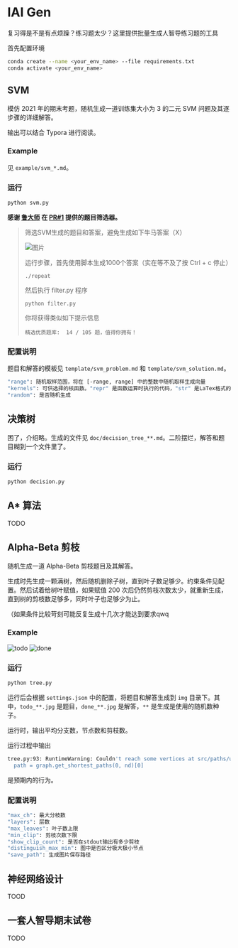 # IAI Gen
复习得是不是有点烦躁？练习题太少？这里提供批量生成人智导练习题的工具


首先配置环境
```bash
conda create --name <your_env_name> --file requirements.txt
conda activate <your_env_name>
```

## SVM

模仿 2021 年的期末考题，随机生成一道训练集大小为 3 的二元 SVM 问题及其逐步骤的详细解答。

输出可以结合 Typora 进行阅读。

### Example

见 `example/svm_*.md`。

### 运行
```bash
python svm.py
```
**感谢 [鲁大师](https://github.com/lr-tsinghua11) 在 [PR#1](https://github.com/Btlmd/IAI_Gen/pull/1) 提供的题目筛选器。**

> 筛选SVM生成的题目和答案，避免生成如下牛马答案（X）
> 
> ![图片](https://user-images.githubusercontent.com/91667725/173529111-6479af3f-f0de-4d75-8dc1-13a011f51290.png)
> 
> 运行步骤，首先使用脚本生成1000个答案（实在等不及了按 Ctrl + c 停止）
> 
> `./repeat`
> 
> 然后执行 filter.py 程序
> 
> `python filter.py`
> 
> 你将获得类似如下提示信息
> 
> `精选优质题库:  14 / 105 题，值得你拥有！`
> 


### 配置说明

题目和解答的模板见 `template/svm_problem.md` 和 `template/svm_solution.md`。

```bash
"range": 随机取样范围，将在 [-range, range] 中的整数中随机取样生成向量
"kernels": 可供选择的核函数。"repr" 是函数运算时执行的代码，"str" 是LaTex格式的函数表达
"random": 是否随机生成
```

## 决策树

困了，介绍略。生成的文件见 `doc/decision_tree_**.md`。二阶摆烂，解答和题目糊到一个文件里了。

### 运行

```bash
python decision.py
```



## A* 算法

TODO

## Alpha-Beta 剪枝

随机生成一道 Alpha-Beta 剪枝题目及其解答。

生成时先生成一颗满树，然后随机删除子树，直到叶子数足够少。约束条件见配置。然后试着给树叶赋值，如果赋值 200 次后仍然剪枝次数太少，就重新生成，直到树的剪枝数足够多，同时叶子也足够少为止。

（如果条件比较苛刻可能反复生成十几次才能达到要求qwq

### Example
![todo](example/todo_1655050916.jpg)
![done](example/done_1655050916.jpg)

### 运行
```bash
python tree.py
```
运行后会根据 `settings.json` 中的配置，将题目和解答生成到 `img` 目录下。其中，`todo_**.jpg` 是题目，`done_**.jpg` 是解答，`**` 是生成是使用的随机数种子。

运行时，输出平均分支数，节点数和剪枝数。

运行过程中输出
```bash
tree.py:93: RuntimeWarning: Couldn't reach some vertices at src/paths/unweighted.c:368
  path = graph.get_shortest_paths(0, nd)[0]
```
是预期内的行为。

### 配置说明

```bash
"max_ch": 最大分枝数
"layers": 层数
"max_leaves": 叶子数上限
"min_clip": 剪枝次数下限
"show_clip_count": 是否在stdout输出有多少剪枝
"distinguish_max_min": 图中是否区分极大极小节点
"save_path": 生成图片保存路径
```

## 神经网络设计

TOOD

## 一套人智导期末试卷

TODO
